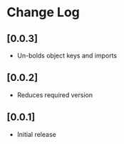 # Change Log

## [0.0.3]

- Un-bolds object keys and imports

## [0.0.2]

- Reduces required version

## [0.0.1]

- Initial release
